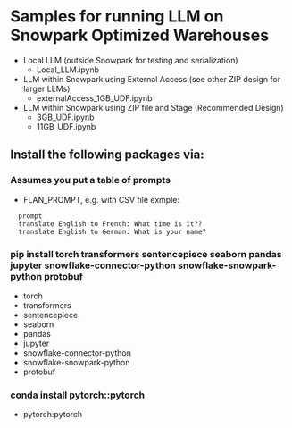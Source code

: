 # Samples for running LLM on Snowpark Optimized Warehouses
  * Local LLM (outside Snowpark for testing and serialization)
    * Local_LLM.ipynb
  * LLM within Snowpark using External Access (see other ZIP design for larger LLMs)
    * externalAccess_1GB_UDF.ipynb
  * LLM within Snowpark using ZIP file and Stage (Recommended Design)
    * 3GB_UDF.ipynb
    * 11GB_UDF.ipynb

## Install the following packages via:

### Assumes you put a table of prompts
  * FLAN_PROMPT, e.g. with CSV file exmple:
```
  prompt
  translate English to French: What time is it??
  translate English to German: What is your name?
```

### pip  install torch transformers sentencepiece seaborn pandas jupyter snowflake-connector-python snowflake-snowpark-python protobuf

  * torch
  * transformers
  * sentencepiece
  * seaborn
  * pandas
  * jupyter
  * snowflake-connector-python
  * snowflake-snowpark-python
  * protobuf

### conda install pytorch::pytorch
  * pytorch:pytorch
